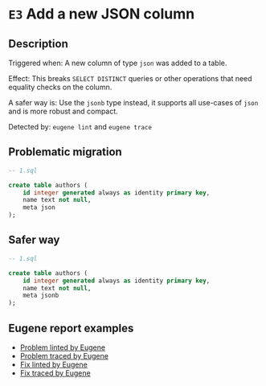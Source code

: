# `E3` Add a new JSON column

## Description

Triggered when: A new column of type `json` was added to a table.

Effect: This breaks `SELECT DISTINCT` queries or other operations that need equality checks on the column.

A safer way is: Use the `jsonb` type instead, it supports all use-cases of `json` and is more robust and compact.

Detected by: `eugene lint` and `eugene trace`

## Problematic migration

```sql
-- 1.sql

create table authors (
    id integer generated always as identity primary key,
    name text not null,
    meta json
);

```

## Safer way

```sql
-- 1.sql

create table authors (
    id integer generated always as identity primary key,
    name text not null,
    meta jsonb
);

```

## Eugene report examples

- [Problem linted by Eugene](unsafe_lint.md)
- [Problem traced by Eugene](unsafe_trace.md)
- [Fix linted by Eugene](safer_trace.md)
- [Fix traced by Eugene](safer_trace.md)
